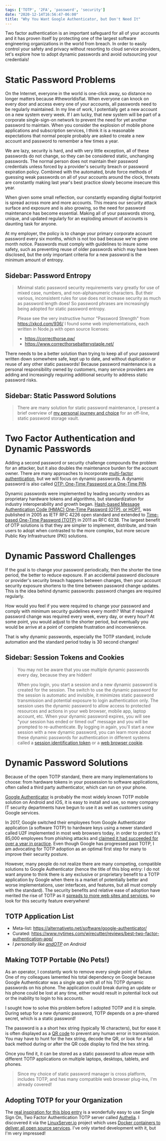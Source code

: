 ```yaml
---
tags: ['TOTP', '2FA', 'password', 'security']
date: "2020-12-14T16:56:47-06:00"
title: "Why You Want Google Authenticator, but Don't Need It"
---
```

Two factor authentication is an important safeguard for all of your accounts and it has proven itself by protecting one of the largest software engineering organizations in the world from breach. In order to easily control your safety and privacy without resorting to cloud service providers, let's explore how to adopt dynamic passwords and avoid outsourcing your credentials!<!--more-->

# Static Password Problems

On the Internet, everyone in the world is one-click away, so distance no longer matters because #theworldisflat. When everyone can knock on every door and access every one of your accounts, all passwords need to be regularly maintained. In my line of work, I potentially get a new account on a new system every week. If I am lucky, that new system will be part of a corporate single-sign-on network to prevent the need for yet another password to maintain. When you consider the explosion of mobile phone applications and subscription services, I think it is a reasonable expectations that normal people probably are asked to create a new account and password to remember a few times a year.

We are lazy, security is hard, and with very little exception, all of these passwords do not change, so they can be considered static, unchanging passwords. The normal person does not maintain their password credentials unless forced by a provider's security breach or password expiration policy. Combined with the automated, brute force methods of guessing weak passwords on all of your accounts around the clock, threats are constantly making last year's best practice slowly become insecure this year.

When given some small reflection, our constantly expanding digital footprint is spread across more and more accounts. This means our security attack surface and exposure and is also growing, so the need for password maintenance has become essential. Making all of your passwords strong, unique, and updated regularly for an exploding amount of accounts is daunting task for anyone.

At my employer, the policy is to change your primary corporate account password every six months, which is not too bad because we're given one month notice. Passwords must comply with guidelines to insure some safety, such as preventing reuse of older passwords which may have been disclosed, but the only important criteria for a new password is the minimum amount of entropy.

## Sidebar: Password Entropy

> Minimal static password security requirements vary greatly for use of mixed case, numbers, and non-alphanumeric characters. But their various, inconsistent rules for use does not increase security as much as password length does! So password phrases are increasingly being adopted for static password entropy.
>
> Please see the very instructive humor "Password Strength" from https://xkcd.com/936/
> I found some web implementations, each written in Node.js with open source licenses:
>
> - https://correcthorse.pw/
> - https://www.correcthorsebatterystaple.net/

There needs to be a better solution than trying to keep all of your password written down somewhere safe, kept up to date, and without duplication or reuse of any other static passwords! Because password maintenance is a personal responsibility owned by customers, many service providers are adding and increasingly requiring additional security to address static password risks.

## Sidebar: Static Password Solutions

> There are many solution for static password maintenance, I present a brief overview of [my personal journey and choice](/post/git-for-operators/#2020-04-19-securing-pets-in-git) for an off-line, static password storage vault.

# Two Factor Authentication and Dynamic Passwords

Adding a second password or security challenge compounds the problem for an attacker, but it also doubles the maintenance burden for the account owner. There are many approaches to incorporate [multi-factor authentication](https://en.wikipedia.org/wiki/Multi-factor_authentication), but we will focus on dynamic passwords. A dynamic password is also called [OTP: One-Time Password or a One-Time PIN](https://en.wikipedia.org/wiki/One-time_password).

Dynamic passwords were implemented by leading security vendors as proprietary hardware tokens and algorithms, but standardization for industry interoperability and growth began. [Hash-based Message Authentication Code (HMAC) One-Time Password (OTP), or HOPT](https://en.wikipedia.org/wiki/HMAC-based_One-Time_Password), was published in 2005 as IETF RFC 4226 open standard and extended to [Time-based One-Time Password (TOTP)](https://en.wikipedia.org/wiki/Time-based_One-time_Password_algorithm) in 2011 as RFC 6238. The largest benefit of OTP solutions is that they are simpler to implement, distribute, and train users to adopt when contrasted to the more complex, but more secure Public Key Infrastructure (PKI) solutions.

# Dynamic Password Challenges

If the goal is to change your password periodically, then the shorter the time period, the better to reduce exposure. If an accidental password disclosure or provider's security breach happens between changes, then your account security exposure shortens to the time between password change updates. This is the idea behind dynamic passwords: password changes are required regularly.

How would you feel if you were required to change your password and comply with minimum security guidelines every month? What if required password change was required every week, every day, or every hour? At some point, you would adjust to the shorter period, but eventually you would be arrive at a point of complete frustration and inconvenience.

That is why dynamic passwords, especially the TOTP standard, include automation and the standard period today is 30 second changes!

## Sidebar: Session Tokens and Cookies

> You may not be aware that you use multiple dynamic passwords every day, because they are hidden!
>
> When you login, you start a session and a new dynamic password is created for the session. The switch to use the dynamic password for the session is automatic and invisible, it minimizes static password transmission and potential exposure to login authentication only. The session uses the dynamic password to allow access to protected resources and actions in your web browser, mobile app, laptop account, etc. When your dynamic password expires, you will see "your session has ended or timed out" message and you will be prompted to re-authenticate. By logging in again, you'll start a new session with a new dynamic password, you can learn more about these dynamic passwords for authentication in different systems called a [session identification token](https://en.wikipedia.org/wiki/Session_ID) or a [web browser cookie](https://en.wikipedia.org/wiki/HTTP_cookie).

# Dynamic Password Solutions

Because of the open TOTP standard, there are many implementations to choose: from hardware tokens in your possession to software applications, often called a third party authenticator, which can run on your phone.

[Google Authenticator](https://en.wikipedia.org/wiki/Google_Authenticator) is probably the most widely known TOTP mobile solution on Android and iOS, it is easy to install and use, so many company IT security departments have begun to use it as well as customers using Google services.

In 2017, Google switched their employees from Google Authenticator application (a software TOTP) to hardware keys using a newer standard called U2F implemented in most web browsers today, in order to protect it's 85,000 employees from phishing attacks and [claimed it had succeeded for over a year in practice](https://krebsonsecurity.com/2018/07/google-security-keys-neutralized-employee-phishing/). Even though Google has progressed past TOTP, I am advocating for TOTP adoption as an optimal first step for many to improve their security posture.

However, many people do not realize there are many competing, compatible solutions to Google Authenticator (hence the title of this blog entry: I do not want anyone to think there is any exclusive or proprietary benefit to a TOTP application by Google when there is a market of potentially better and worse implementations, user interfaces, and features, but all must comply with the standard). The security benefits and relative ease of adoption have merited the rise of TOTP as it [spreads to more web sites and services](https://twofactorauth.org/), so look for this security feature everywhere!

## TOTP Application List

- Meta-list: https://alternativeto.net/software/google-authenticator/
- Curated: https://www.nytimes.com/wirecutter/reviews/best-two-factor-authentication-app/
- *I personally like [andOTP](https://f-droid.org/en/packages/org.shadowice.flocke.andotp/) on Android*

## Making TOTP Portable (No Pets!)

As an operator, I constantly work to remove every single point of failure. One of my colleagues lamented his total dependency on Google because Google Authenticator was a single app with all of his TOTP dynamic passwords on his phone. The application could break during an update or his phone could be lost at any time, either would result in potential lock out or the inability to login to his accounts.

I sought how to solve this problem before I adopted TOTP and it is simple. During setup for a new dynamic password, TOTP depends on a pre-shared secret, which is a static password!

The password is a a short hex string (typically 16 characters), but for ease it is often displayed as a [QR code](https://en.wikipedia.org/wiki/QR_code) to prevent any human error in transmission. You may have to hunt for the hex string, decode the QR, or look for a fall back method during or after the QR code display to find the hex string.

Once you find it, it can be stored as a static password to allow reuse with different TOTP applications on multiple laptops, desktops, tablets, and phones.

> Since my choice of static password manager is cross platform, includes TOTP, and has many compatible web browser plug-ins, I'm already covered!

## Adopting TOTP for your Organization

The [real inspiration for this blog entry](https://github.com/authelia/authelia/issues/1145#issuecomment-744234967) is a wonderfully easy to use Single Sign On, Two Factor Authentication TOTP server called [Authelia](https://Authelia.com). I discovered it via the [LinuxServer.io](https://linuxserver.io) project which uses [Docker containers to deliver all open source services](https://en.wikipedia.org/wiki/Google_Authenticator). I've only started development with it, but I'm very impressed!
